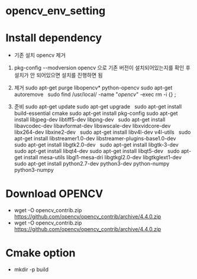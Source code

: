 # opencv_env_setting

# Install dependency
- 기존 설치 opencv 제거
1. pkg-config --modversion opencv
으로 기존 버전이 설치되어있는지를 확인 후 설치가 안 되어있으면 설치를 진행하면 됨
 
2. 제거
sudo apt-get purge libopencv* python-opencv
sudo apt-get autoremove
 
sudo find /usr/local/ -name "*opencv*" -exec rm -i {} \;


3. 준비
sudo apt-get update
sudo apt-get upgrade
 
sudo apt-get install build-essential cmake
sudo apt-get install pkg-config
sudo apt-get install libjpeg-dev libtiff5-dev libpng-dev
 
sudo apt-get install libavcodec-dev libavformat-dev libswscale-dev libxvidcore-dev libx264-dev libxine2-dev
 
sudo apt-get install libv4l-dev v4l-utils
 
sudo apt-get install libstreamer1.0-dev libstreamer-plugins-base1.0-dev
 
sudo apt-get install libgtk2.0-dev
 
sudo apt-get install libgtk-3-dev
sudo apt-get install libqt4-dev
sudo apt-get install libqt5-dev
 
sudo apt-get install mesa-utils libgl1-mesa-dri libgtkgl2.0-dev libgtkglext1-dev
 
sudo apt-get install python2.7-dev python3-dev python-numpy python3-numpy

# Download OPENCV
- wget -O opencv_contrib.zip https://github.com/opencv/opencv_contrib/archive/4.4.0.zip
- wget -O opencv_contrib.zip https://github.com/opencv/opencv_contrib/archive/4.4.0.zip

# Cmake option
- mkdir -p build

